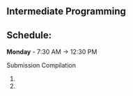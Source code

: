 ## Intermediate Programming
Schedule: 
---
**Monday** - 7:30 AM -> 12:30 PM <br>

Submission Compilation <br>
1. <br>
2. 

